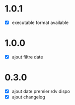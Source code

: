# 1.0.1

- [x] executable format available
# 1.0.0

- [x] ajout filtre date
# 0.3.0

- [x] ajout date premier rdv dispo
- [x] ajout changelog